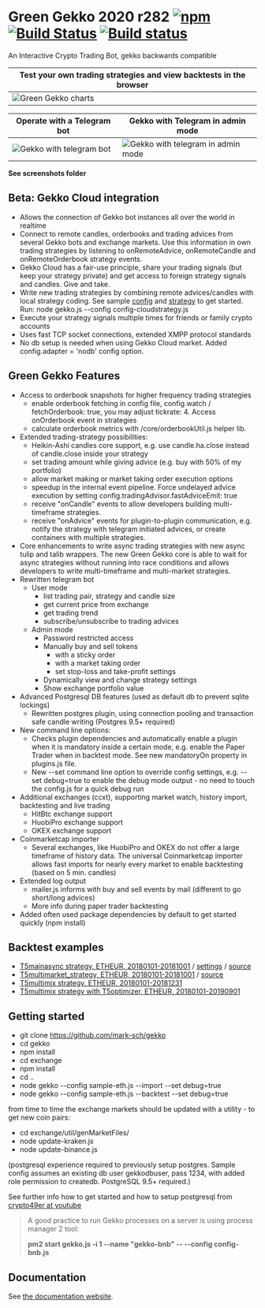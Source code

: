 # Green Gekko 2020 r282 [![npm](https://img.shields.io/npm/dm/gekko.svg)]() [![Build Status](https://travis-ci.org/askmike/gekko.png)](https://travis-ci.org/askmike/gekko) [![Build status](https://ci.appveyor.com/api/projects/status/github/askmike/gekko?branch=stable&svg=true)](https://ci.appveyor.com/project/askmike/gekko)

An Interactive Crypto Trading Bot, gekko backwards compatible

| Test your own trading strategies and view backtests in the browser |
| ------------------------ |
| ![Green Gekko charts](https://github.com/mark-sch/gekko/raw/develop/screenshots/chart-fullscreen.png) |

| Operate with a Telegram bot | Gekko with Telegram in admin mode |
| ------------------------ | --------------------------------- |
| ![Gekko with telegram bot](https://github.com/mark-sch/gekko/raw/develop/screenshots/telegrambot-crypto-overview.jpg) | ![Gekko with telegram in admin mode](https://github.com/mark-sch/gekko/raw/develop/screenshots/telegrambot-admin-sell.jpg) |

**See screenshots folder**

## Beta: Gekko Cloud integration
- Allows the connection of Gekko bot instances all over the world in realtime
- Connect to remote candles, orderbooks and trading advices from several Gekko bots and exchange markets. Use this information in own trading strategies by listening to onRemoteAdvice, onRemoteCandle and onRemoteOrderbook strategy events.
- Gekko Cloud has a fair-use principle, share your trading signals (but keep your strategy private) and get access to foreign strategy signals and candles. Give and take.
- Write new trading strategies by combining remote advices/candles with local strategy coding. See sample [config](https://raw.githubusercontent.com/mark-sch/gekko/develop/config-cloudstrategy.js) and [strategy](https://raw.githubusercontent.com/mark-sch/gekko/develop/strategies/T5cloudstrat.js) to get started. Run: node gekko.js --config config-cloudstrategy.js
- Execute your strategy signals multiple times for friends or family crypto accounts
- Uses fast TCP socket connections, extended XMPP protocol standards
- No db setup is needed when using Gekko Cloud market. Added config.adapter = 'nodb' config option.

## Green Gekko Features

- Access to orderbook snapshots for higher frequency trading strategies
   - enable orderbook fetching in config file, config.watch / fetchOrderbook: true, you may adjust tickrate: 4. Access onOrderbook event in strategies
   - calculate orderbook metrics with /core/orderbookUtil.js helper lib.
- Extended trading-strategy possibilities:
   - Heikin-Ashi candles core support, e.g. use candle.ha.close instead of candle.close inside your strategy
   - set trading amount while giving advice (e.g. buy with 50% of my portfolio)
   - allow market making or market taking order execution options
   - speedup in the internal event pipeline. Force undelayed advice execution by setting config.tradingAdvisor.fastAdviceEmit: true
   - receive "onCandle" events to allow developers building multi-timeframe strategies.
   - receive "onAdvice" events for plugin-to-plugin communication, e.g. notify the strategy with telegram initiated advices, or create containers with multiple strategies.
- Core enhancements to write async trading strategies with new async tulip and talib wrappers. The new Green Gekko core is able to wait for async strategies without running into race conditions and allows developers to write multi-timeframe and multi-market strategies.
- Rewritten telegram bot
  - User mode
    - list trading pair, strategy and candle size
    - get current price from exchange
    - get trading trend
    - subscribe/unsubscribe to trading advices
  - Admin mode
    - Password restricted access
    - Manually buy and sell tokens
       - with a sticky order
       - with a market taking order
       - set stop-loss and take-profit settings
    - Dynamically view and change strategy settings
    - Show exchange portfolio value
- Advanced Postgresql DB features (used as default db to prevent sqlite lockings)
  - Rewritten postgres plugin, using connection pooling and transaction safe candle writing (Postgres 9.5+ required)
- New command line options:
  - Checks plugin dependencies and automatically enable a plugin when it is mandatory inside a certain mode, e.g. enable the Paper Trader when in backtest mode. See new mandatoryOn property in plugins.js file.
  - New --set command line option to override config settings, e.g. --set debug=true to enable the debug mode output - no need to touch the config.js for a quick debug run
- Additional exchanges (ccxt), supporting market watch, history import, backtesting and live trading
  - HitBtc exchange support
  - HuobiPro exchange support
  - OKEX exchange support
- Coinmarketcap importer
  - Several exchanges, like HuobiPro and OKEX do not offer a large timeframe of history data. The universal Coinmarketcap importer allows fast imports for nearly every market to enable backtesting (based on 5 min. candles)
- Extended log output
    - mailer.js informs with buy and sell events by mail (different to go short/long advices)
    - More info during paper trader backtesting
- Added often used package dependencies by default to get started quickly (npm install)

## Backtest examples

- [T5mainasync strategy, ETHEUR, 20180101-20181001](https://git.io/fhMJo) / [settings](https://raw.githubusercontent.com/mark-sch/gekko/develop/sample-eth.js) / [source](https://raw.githubusercontent.com/mark-sch/gekko/develop/strategies/T5mainasync.js)
- [T5multimarket_strategy, ETHEUR, 20180101-20181001](https://git.io/fhMJE) / [source](https://raw.githubusercontent.com/mark-sch/gekko/develop/strategies/T5multimarket.js)
- [T5multimix strategy, ETHEUR, 20180101-20181231](https://git.io/fhMvD)
- [T5multimix strategy with T5optimizer, ETHEUR, 20180101-20190901](https://git.io/Jeqas)

## Getting started

- git clone https://github.com/mark-sch/gekko
- cd gekko
- npm install
- cd exchange
- npm install
- cd ..
- node gekko --config sample-eth.js --import --set debug=true
- node gekko --config sample-eth.js --backtest --set debug=true

from time to time the exchange markets should be updated with a utility - to get new coin pairs:

- cd exchange/util/genMarketFiles/
- node update-kraken.js
- node update-binance.js

(postgresql experience required to previously setup postgres. Sample config assumes an existing db user gekkodbuser, pass 1234, with added role permission to createdb. PostgreSQL 9.5+ required.)

See further info how to get started and how to setup postgresql from [crypto49er at youtube](https://www.youtube.com/watch?v=vIqe-EPAMeU)

> A good practice to run Gekko processes on a server is using process manager 2 tool:
>
> **pm2 start gekko.js -i 1 --name "gekko-bnb" -- --config config-bnb.js**

## Documentation

See [the documentation website](https://gekko.wizb.it/docs/introduction/about_gekko.html).

